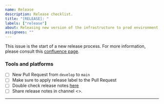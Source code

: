 ```yaml
---
name: Release
description: Release checklist.
title: "[RELEASE]: "
labels: ["release"]
about: Releasing new version of the infrastructure to prod environment.
assignees: ""
---
```


This issue is the start of a new release process. For more information, please consult this [confluence page](https://onclusive.atlassian.net/wiki/spaces/ML/pages/3192783253/Release+Process#ml-mesh).

### **Tools and platforms**

- [ ] New Pull Request from `develop` to `main`
- [ ] Make sure to apply release label to the Pull Request
- [ ] Double check release notes [here](https://github.com/airpr/ml-mesh/releases)
- [ ] Share release notes in channel <>.

---

